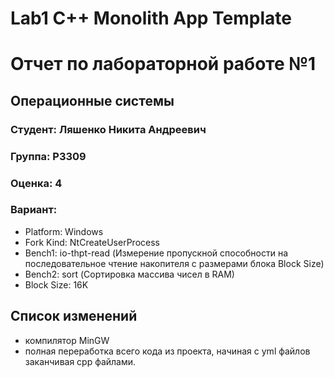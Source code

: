 # Lab1 C++ Monolith App Template
# Отчет по лабораторной работе №1
## Операционные системы

### Студент: Ляшенко Никита Андреевич
### Группа: P3309
### Оценка: 4
### Вариант: 
- Platform: Windows
- Fork Kind: NtCreateUserProcess
- Bench1: io-thpt-read (Измерение пропускной способности на последовательное чтение накопителя с размерами блока Block Size)
- Bench2: sort (Сортировка массива чисел в RAM)
- Block Size: 16K

## Список изменений
- компилятор MinGW
- полная переработка всего кода из проекта, начиная с yml файлов заканчивая cpp файлами.
